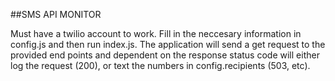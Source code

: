 ##SMS API MONITOR

Must have a twilio account to work. Fill in the neccesary information in config.js and then run index.js. The application will send a get request to the provided end points and dependent on the response status code  will either log the request (200), or text the numbers in config.recipients (503, etc).
